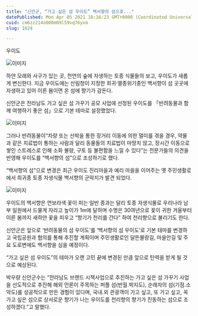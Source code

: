 ```yaml
---
title: "신안군, “가고 싶은 섬 우이도” 백서향의 섬으로..."
datePublished: Mon Apr 05 2021 18:16:23 GMT+0000 (Coordinated Universal Time)
cuid: cm6zz214o000m09l59vq76yxm
slug: 1624

---
```



우이도

![이미지](https://cdn.hashnode.com/res/hashnode/image/upload/v1739247495440/93dfb0f4-12cd-4d3d-b4c6-f6f3c91367e2.jpeg)

하얀 모래와 사구가 있는 곳, 천연의 숲에 자생하는 토종 식물들의 보고, 우이도가 새롭게 변신한다. 지금 우이도에는 산림청이 지정한 희귀‧멸종위기종인 백서향이 섬 곳곳에 자생하고 있어 이른 봄이면 온 섬에 향기가 감돈다.

신안군은 전라남도 가고 싶은 섬 가꾸기 공모 사업에 선정된 우이도를 「반려동물과 함께 여행하기 좋은 섬」으로 기본 테마로 설정했었다.

![이미지](https://cdn.hashnode.com/res/hashnode/image/upload/v1739247497626/3b6d86ce-51ca-4885-91ae-df501e419bdf.jpeg)

그러나 반려동물이“차량 또는 선박을 통한 장거리 이동에 의한 멀미를 겪을 경우, 약물과 같은 치료법이 통하는 사람과 달리 동물들의 치료법이 마땅치 않고, 장시간 이동으로 쌓인 스트레스로 인해 소화 불량, 구토 등 불편함을 느낄 수 있다”는 전문가들의 의견을 반영해 우이도를 “백서향의 섬”으로 조성하기로 했다.

“백서향의 섬”으로 변경은 최근 우이도 진리마을과 예리 마을을 이어주는 옛 주민생활로에서 희귀종 토종 자생식물 백서향의 군락지가 발견 되었다.

![이미지](https://cdn.hashnode.com/res/hashnode/image/upload/v1739247499925/194808c6-6d8e-4698-9be3-775b76ced167.jpeg)

우이도의 백서향은 연보라색 꽃이 피는 일반 종과는 달리 토종 자생식물로 우리나라 남부 일원에서 드물게 자라고 높이가 1m에 달하며 수명은 30여년으로 꽃이 귀한 겨울부터 이른 봄까지 새하얀 꽃을 피우고 “향기가 천리를 간다” 하여 천리향으로 불리기도 한다.

신안군은 앞으로 ‘반려동물의 섬 우이도’를 ‘백서향의 섬 우이도’로 기본 테마를 변경하고 국립공원과 협의를 통해 추진할 계획이며 주민생활로인 달뜬몰랑길, 마을안길 및 주요 도로변에도 백서향을 심을 예정이다.

“가고 싶은 섬 우이도”의 테마가 오랜 고민 끝에 변경된 만큼 앞으로 탄력을 받게 될 것으로 예상된다.

박우량 신안군수는 “전라남도 브랜드 시책사업으로 추진하는 가고 싶은 섬 가꾸기 사업을 선도적으로 추진해 해외 언론이 주목하는 퍼플 섬(반월․박지도), 순례자의 섬(기점․소악도)를 성공적으로 만든 경험이 있다며, 국내․외 관광객이 가고 싶고, 또 가고 싶고, 꼭 가고 싶은 섬으로 상서로운 향기가 나는 우이도를 천리향의 향기가 진동하는 섬으로 조성하겠다.”고 말했다.